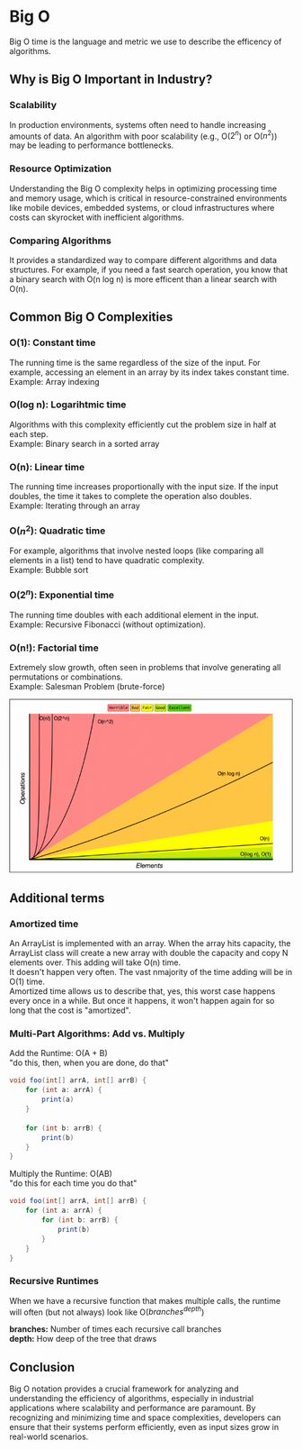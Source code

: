 # Big O
Big O time is the language and metric we use to describe the efficency of algorithms.


## Why is Big O Important in Industry?

### Scalability
In production environments, systems often need to handle increasing amounts of data. An algorithm with poor scalability (e.g., O($2^{n}$) or O($n^{2}$)) may be leading to performance bottlenecks.

### Resource Optimization
Understanding the Big O complexity helps in optimizing processing time and memory usage, which is critical in resource-constrained environments like mobile devices, embedded systems, or cloud infrastructures where costs can skyrocket with inefficient algorithms.

### Comparing Algorithms
It provides a standardized way to compare different algorithms and data structures. For example, if you need a fast search operation, you know that a binary search with O(n log n) is more efficent than a linear search with O(n).


## Common Big O Complexities

### O(1): Constant time
The running time is the same regardless of the size of the input. For example, accessing an element in an array by its index takes constant time.<br>
Example: Array indexing

### O(log n): Logarihtmic time
Algorithms with this complexity efficiently cut the problem size in half at each step.<br>
Example: Binary search in a sorted array

### O(n): Linear time
The running time increases proportionally with the input size. If the input doubles, the time it takes to complete the operation also doubles.<br>
Example: Iterating through an array

### O($n^{2}$): Quadratic time
For example, algorithms that involve nested loops (like comparing all elements in a list) tend to have quadratic complexity.<br>
Example: Bubble sort

### O($2^{n}$): Exponential time
The running time doubles with each additional element in the input.<br>
Example: Recursive Fibonacci (without optimization).

### O(n!): Factorial time
Extremely slow growth, often seen in problems that involve generating all permutations or combinations.<br>
Example: Salesman Problem (brute-force)

![Big O graph](/assets/big-o-graph.png)


## Additional terms

### Amortized time
An ArrayList is implemented with an array. When the array hits capacity, the ArrayList class will create a new array with double the capacity and copy N elements over. This adding will take O(n) time.<br>
It doesn't happen very often. The vast nmajority of the time adding will be in O(1) time.<br>
Amortized time allows us to describe that, yes, this worst case happens every once in a while. But once it happens, it won't happen again for so long that the cost is "amortized".

### Multi-Part Algorithms: Add vs. Multiply
Add the Runtime: O(A + B)<br>
"do this, then, when you are done, do that"

~~~java
void foo(int[] arrA, int[] arrB) {
    for (int a: arrA) {
        print(a)
    }

    for (int b: arrB) {
        print(b)
    }
}
~~~

Multiply the Runtime: O(AB)<br>
"do this for each time you do that"
~~~java
void foo(int[] arrA, int[] arrB) {
    for (int a: arrA) {
        for (int b: arrB) {
            print(b)
        }
    }
}
~~~

### Recursive Runtimes
When we have a recursive function that makes multiple calls, the runtime will often (but not always) look like O($branches^{depth}$)<br>

**branches:** Number of times each recursive call branches<br>
**depth:** How deep of the tree that draws

## Conclusion
Big O notation provides a crucial framework for analyzing and understanding the efficiency of algorithms, especially in industrial applications where scalability and performance are paramount. By recognizing and minimizing time and space complexities, developers can ensure that their systems perform efficiently, even as input sizes grow in real-world scenarios.
